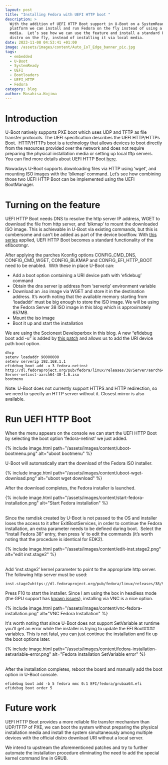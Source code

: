 ```yaml
---
layout: post
title: "Installing Fedora with UEFI HTTP boot "
description: >
  With the addition of UEFI HTTP Boot support in U-Boot on a SystemReady-IR
  platform we can install and run Fedora on the fly instead of using a local
  media.  Let’s see how we can use the feature and install a standard Fedora
  distro on the fly, instead of installing it via local media.
date: 2023-11-08 04:53:41 +01:00
image: /assets/images/content/Auto_IoT_Edge_banner_pic.jpg
tags:
  - embedded
  - U-Boot
  - SystemReady
  - UEFI
  - Bootloaders
  - UEFI_HTTP
  - Fedora
category: blog
author: Masahisa.Kojima
---
```

# Introduction

U-Boot natively supports PXE boot which uses UDP and TFTP as file transfer protocols. The UEFI specification describes the UEFI HTTP/HTTPs Boot.  HTTP/HTTPs boot is a technology that allows devices to boot directly from the resources provided over the network and does not require preparing the physical installation media or setting up local tftp servers.  You can find more details about UEFI HTTP Boot [here](https://www.linaro.org/blog/ledge-blogs-uefi-http-and-https-boot-in-u-boot/).

Nowadays U-Boot supports downloading files via HTTP using ‘wget’, and mounting ISO images with the ‘blkmap’ command. Let’s see how combining those two UEFI HTTP Boot can be implemented using the UEFI BootManager.

# Turning on the feature

UEFI HTTP Boot needs DNS to resolve the http server IP address, WGET to download the file from http server, and ‘blkmap’ to mount the downloaded ISO image. This is achievable in U-Boot via existing commands, but this is cumbersome and can’t be added as part of the device bootflow. With [this series](https://lore.kernel.org/u-boot/20231025062845.3100964-1-masahisa.kojima@linaro.org/) applied, UEFI HTTP Boot becomes a standard functionality of the efibootmgr. 

After applying the parches Kconfig options CONFIG_CMD_DNS, CONFIG_CMD_WGET, CONFIG_BLKMAP and CONFIG_EFI_HTTP_BOOT need to be enabled.  With these in place U-Boot can:

* Add a boot option containing a URI device path with ‘efidebug’ command 
* Obtain the dns server ip address from ‘serverip’ environment variable
* Download an .iso image via WGET and store it in the destination address. It’s worth noting that the available memory starting from ‘loadaddr’ must be big enough to store the ISO image. We will be using the Fedora Server 38 ISO image in this blog which is approximately 657MB. 
* Mount the iso image 
* Boot it up and start the installation

We are using the Socionext Developerbox in this blog. A new “efidebug boot add -u” is added by [this patch](https://lore.kernel.org/u-boot/20231025062845.3100964-7-masahisa.kojima@linaro.org/) and allows us to add the URI device path boot option.

```
dhcp
setenv loadaddr 90000000
setenv serverip 192.168.1.1
efidebug boot add -u 3 fedora-netinst http://dl.fedoraproject.org/pub/fedora/linux/releases/38/Server/aarch64/iso/Fedora-Server-netinst-aarch64-38-1.6.iso
bootmenu
```

Note: U-Boot does not currently support HTTPS and HTTP redirection, so we need to specify an HTTP server without it. Closest mirror is also available.

# Run UEFI HTTP Boot

When the menu appears on the console we can start the UEFI HTTP Boot by selecting the boot option ‘fedora-netinst’ we just added.

{% include image.html path="/assets/images/content/uboot-bootmenu.png" alt="uboot bootmenu" %}

U-Boot will automatically start the download of the Fedora ISO installer.

{% include image.html path="/assets/images/content/uboot-wget-download.png" alt="uboot wget download" %}

After the download completes, the Fedora installer is launched. 

{% include image.html path="/assets/images/content/start-fedora-installation.png" alt="Start Fedora installation" %}

\
Since the ramdisk created by U-Boot is not passed to the OS and installer loses the access to it after ExitBootServices, in order to continue the Fedora installation, an extra parameter needs to be defined during boot.  Select the “Install Fedora 38” entry, then press ‘e’ to edit the commands (it’s worth noting that the procedure is identical for EDK2).

{% include image.html path="/assets/images/content/edit-inst.stage2.png" alt="edit inst.stage2" %}

\
Add ‘inst.stage2’ kernel parameter to point to the appropriate http server. The following http server must be used:

```
inst.stage2=https://dl.fedoraproject.org/pub/fedora/linux/releases/38/Server/aarch64/os/
```

Press F10 to start the installer. Since I am using the box in headless mode (the GPU support has [known issues](https://www.96boards.org/documentation/enterprise/developerbox/support/known-issues.html)), installing via VNC is a nice option.

{% include image.html path="/assets/images/content/vnc-fedora-installation.png" alt="VNC Fedora Installation" %}

It's worth noting that since U-Boot does not support SetVariable at runtime you'll get an error while the installer is trying to update the EFI Boot#### variables. This is not fatal, you can just continue the installation and fix up the boot options later.

{% include image.html path="/assets/images/content/fedora-installation-setvariable-error.png" alt="Fedora installation SetVariable error" %}

\
After the installation completes, reboot the board and manually add the boot option in U-Boot console.

```
efidebug boot add -b 5 fedora mmc 0:1 EFI/fedora/grubaa64.efi
efidebug boot order 5
```

# Future work

UEFI HTTP Boot provides a more reliable file transfer mechanism than UDP/TFTP of PXE, we can boot the system without preparing the physical installation media and install the system simultaneously among multiple devices with the official distro download URI without a local server.

We intend to upstream the aforementioned patches and try to further automate the installation procedure eliminating the need to add the special kernel command line in GRUB.